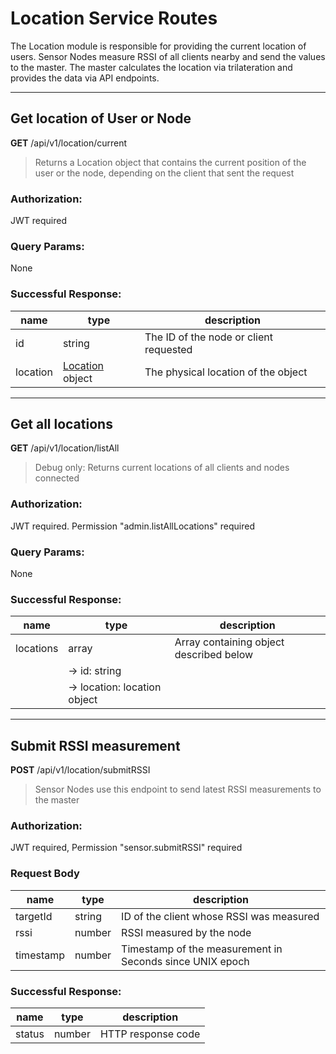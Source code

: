 # Location Service Routes
The Location module is responsible for providing the current location of users.
Sensor Nodes measure RSSI of all clients nearby and send the values to the master. The master calculates the location via trilateration and provides the data via API endpoints. 
 
 ---
 
## Get location of User or Node
**GET** /api/v1/location/current
>Returns a Location object that contains the current position of the user or the node, depending on the client that sent the request
### Authorization:
JWT required
### Query Params:
None
### Successful Response:
|name|type|description|
|--|--|--|
|id|string|The ID of the node or client requested|
|location|[Location](https://github.com/nickcrd/trable-api-docs/tree/master/models/location.md) object|The physical location of the object
---

## Get all locations
**GET** /api/v1/location/listAll
> Debug only: Returns current locations of all clients and nodes connected
### Authorization:
JWT required. Permission "admin.listAllLocations" required
### Query Params: 
None
### Successful Response:
|name|type|description|
|--|--|--|
|locations|array|Array containing object described below|
| |-> id: string||
| |-> location: location object
---

## Submit RSSI measurement
**POST** /api/v1/location/submitRSSI
> Sensor Nodes use this endpoint to send latest RSSI measurements to the master
### Authorization: 
JWT required, Permission "sensor.submitRSSI" required
### Request Body
|name|type|description|
|--|--|--|
|targetId|string|ID of the client whose RSSI was measured|
|rssi|number|RSSI measured by the node|
|timestamp|number|Timestamp of the measurement in Seconds since UNIX epoch|

### Successful Response:
|name|type|description|
|--|--|--|
|status|number|HTTP response code|


